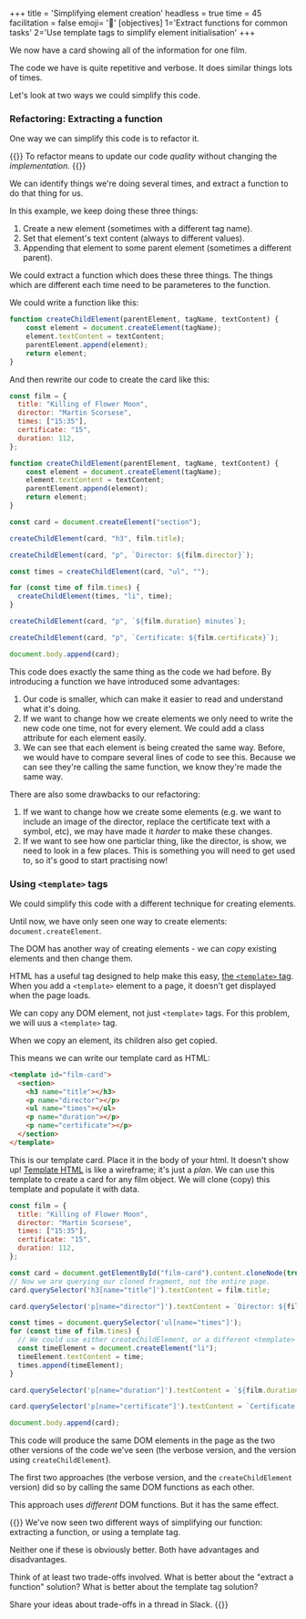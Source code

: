 +++
title = 'Simplifying element creation'
headless = true
time = 45
facilitation = false
emoji= '🧩'
[objectives]
    1='Extract functions for common tasks'
    2='Use template tags to simplify element initialisation'
+++

We now have a card showing all of the information for one film.

The code we have is quite repetitive and verbose. It does similar things lots of times.

Let's look at two ways we could simplify this code.

### Refactoring: Extracting a function

One way we can simplify this code is to refactor it.

{{<note type="tip" title="Definition: refactoring">}}
To refactor means to update our code _quality_ without changing the _implementation_.
{{</note>}}

We can identify things we're doing several times, and extract a function to do that thing for us.

In this example, we keep doing these three things:
1. Create a new element (sometimes with a different tag name).
2. Set that element's text content (always to different values).
3. Appending that element to some parent element (sometimes a different parent).

We could extract a function which does these three things. The things which are different each time need to be parameteres to the function.

We could write a function like this:

```js
function createChildElement(parentElement, tagName, textContent) {
    const element = document.createElement(tagName);
    element.textContent = textContent;
    parentElement.append(element);
    return element;
}
```

And then rewrite our code to create the card like this:

```js
const film = {
  title: "Killing of Flower Moon",
  director: "Martin Scorsese",
  times: ["15:35"],
  certificate: "15",
  duration: 112,
};

function createChildElement(parentElement, tagName, textContent) {
    const element = document.createElement(tagName);
    element.textContent = textContent;
    parentElement.append(element);
    return element;
}

const card = document.createElement("section");

createChildElement(card, "h3", film.title);

createChildElement(card, "p", `Director: ${film.director}`);

const times = createChildElement(card, "ul", "");

for (const time of film.times) {
  createChildElement(times, "li", time);
}

createChildElement(card, "p", `${film.duration} minutes`);

createChildElement(card, "p", `Certificate: ${film.certificate}`);

document.body.append(card);
```

This code does exactly the same thing as the code we had before. By introducing a function we have introduced some advantages:
1. Our code is smaller, which can make it easier to read and understand what it's doing.
2. If we want to change how we create elements we only need to write the new code one time, not for every element. We could add a class attribute for each element easily.
3. We can see that each element is being created the same way. Before, we would have to compare several lines of code to see this. Because we can see they're calling the same function, we know they're made the same way.

There are also some drawbacks to our refactoring:
1. If we want to change how we create some elements (e.g. we want to include an image of the director, replace the certificate text with a symbol, etc), we may have made it _harder_ to make these changes.
2. If we want to see how one particlar thing, like the director, is show, we need to look in a few places. This is something you will need to get used to, so it's good to start practising now!

### Using `<template>` tags

We could simplify this code with a different technique for creating elements.

Until now, we have only seen one way to create elements: `document.createElement`.

The DOM has another way of creating elements - we can _copy_ existing elements and then change them.

HTML has a useful tag designed to help make this easy, [the `<template>` tag](https://developer.mozilla.org/en-US/docs/Web/HTML/Element/template). When you add a `<template>` element to a page, it doesn't get displayed when the page loads.

We can copy any DOM element, not just `<template>` tags. For this problem, we will uus a `<template>` tag.

When we copy an element, its children also get copied.

This means we can write our template card as HTML:

```html
<template id="film-card">
  <section>
    <h3 name="title"></h3>
    <p name="director"></p>
    <ul name="times"></ul>
    <p name="duration"></p>
    <p name="certificate"></p>
  </section>
</template>
```

This is our template card. Place it in the body of your html. It doesn't show up! [Template HTML](https://developer.mozilla.org/en-US/docs/Web/HTML/Element/template) is like a wireframe; it's just a _plan_. We can use this template to create a card for any film object. We will clone (copy) this template and populate it with data.

```js
const film = {
  title: "Killing of Flower Moon",
  director: "Martin Scorsese",
  times: ["15:35"],
  certificate: "15",
  duration: 112,
};

const card = document.getElementById("film-card").content.cloneNode(true);
// Now we are querying our cloned fragment, not the entire page.
card.querySelector('h3[name="title"]').textContent = film.title;

card.querySelector('p[name="director"]').textContent = `Director: ${film.director}`;

const times = document.querySelector('ul[name="times"]');
for (const time of film.times) {
  // We could use either createChildElement, or a different <template> tag here if we wanted.
  const timeElement = document.createElement("li");
  timeElement.textContent = time;
  times.append(timeElement);
}

card.querySelector('p[name="duration"]').textContent = `${film.duration} minutes`;

card.querySelector('p[name="certificate"]').textContent = `Certificate: ${film.certificate}`;

document.body.append(card);
```

This code will produce the same DOM elements in the page as the two other versions of the code we've seen (the verbose version, and the version using `createChildElement`).

The first two approaches (the verbose version, and the `createChildElement` version) did so by calling the same DOM functions as each other.

This approach uses _different_ DOM functions. But it has the same effect.

{{<note type="exercise" title="Exercise: Consider the trade-offs">}}
We've now seen two different ways of simplifying our function: extracting a function, or using a template tag.

Neither one if these is obviously better. Both have advantages and disadvantages.

Think of at least two trade-offs involved. What is better about the "extract a function" solution? What is better about the template tag solution?

Share your ideas about trade-offs in a thread in Slack.
{{</note>}}
